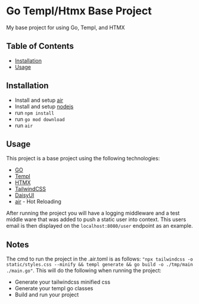 # Go Templ/Htmx Base Project

My base project for using Go, Templ, and HTMX

## Table of Contents

- [Installation](#installation)
- [Usage](#usage)

## Installation

- Install and setup [air](https://github.com/cosmtrek/air)
- Install and setup [nodejs](https://nodejs.org/en/download)
- run ```npm install```
- run ```go mod download```
- run ```air```

## Usage

This project is a base project using the following technologies:

- [GO](https://go.dev/)
- [Templ](https://templ.guide/)
- [HTMX](https://htmx.org/)
- [TailwindCSS](https://tailwindcss.com/)
- [DaisyUI](https://daisyui.com/)
- [air](https://github.com/cosmtrek/air) - Hot Reloading

After running the project you will have a logging middleware and a test middle ware that was added to push a static user into context. This users email is then displayed on the ```localhost:8080/user``` endpoint as an example.

## Notes

The cmd to run the project in the .air.toml is as follows: ```"npx tailwindcss -o static/styles.css --minify && templ generate && go build -o ./tmp/main ./main.go"```. This will do the following when running the project:

- Generate your tailwindcss minified css
- Generate your templ go classes
- Build and run your project
